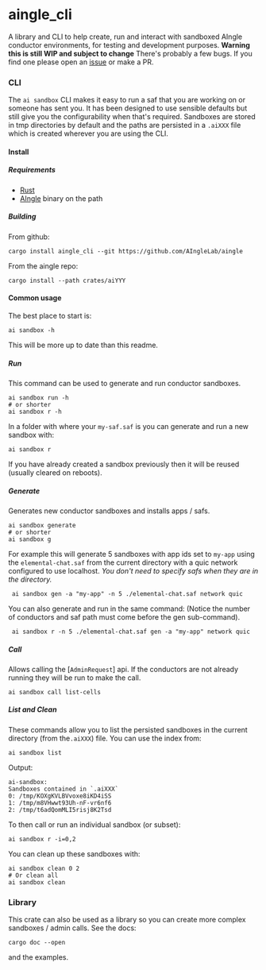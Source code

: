 # aingle_cli

A library and CLI to help create, run and interact with sandboxed AIngle conductor environments,
for testing and development purposes.
**Warning this is still WIP and subject to change**
There's probably a few bugs. If you find one please open an [issue](https://github.com/AIngleLab/aingle/issues)
or make a PR.

### CLI
The `ai sandbox` CLI makes it easy to run a saf that you are working on
or someone has sent you.
It has been designed to use sensible defaults but still give you
the configurability when that's required.
Sandboxes are stored in tmp directories by default and the paths are
persisted in a `.aiXXX` file which is created wherever you are using
the CLI.
#### Install
##### Requirements
- [Rust](https://rustup.rs/)
- [AIngle](https://github.com/AIngleLab/aingle) binary on the path
##### Building
From github:
```shell
cargo install aingle_cli --git https://github.com/AIngleLab/aingle
```
From the aingle repo:
```shell
cargo install --path crates/aiYYY
```
#### Common usage
The best place to start is:
```shell
ai sandbox -h
```
This will be more up to date than this readme.
##### Run
This command can be used to generate and run conductor sandboxes.
```shell
ai sandbox run -h
# or shorter
ai sandbox r -h
```
 In a folder with where your `my-saf.saf` is you can generate and run
 a new sandbox with:
```shell
ai sandbox r
```
If you have already created a sandbox previously then it will be reused
(usually cleared on reboots).
##### Generate
Generates new conductor sandboxes and installs apps / safs.
```shell
ai sandbox generate
# or shorter
ai sandbox g
```
For example this will generate 5 sandboxes with app ids set to `my-app`
using the `elemental-chat.saf` from the current directory with a quic
network configured to use localhost.
_You don't need to specify safs when they are in the directory._
```shell
 ai sandbox gen -a "my-app" -n 5 ./elemental-chat.saf network quic
```
You can also generate and run in the same command:
(Notice the number of conductors and saf path must come before the gen sub-command).
```shell
 ai sandbox r -n 5 ./elemental-chat.saf gen -a "my-app" network quic
```
##### Call
Allows calling the [`AdminRequest`] api.
If the conductors are not already running they
will be run to make the call.

```shell
ai sandbox call list-cells
```
##### List and Clean
These commands allow you to list the persisted sandboxes
in the current directory (from the`.aiXXX`) file.
You can use the index from:
```shell
ai sandbox list
```
Output:
```shell
ai-sandbox:
Sandboxes contained in `.aiXXX`
0: /tmp/KOXgKVLBVvoxe8iKD4iSS
1: /tmp/m8VHwwt93Uh-nF-vr6nf6
2: /tmp/t6adQomMLI5risj8K2Tsd
```
To then call or run an individual sandbox (or subset):

```shell
ai sandbox r -i=0,2
```
You can clean up these sandboxes with:
```shell
ai sandbox clean 0 2
# Or clean all
ai sandbox clean
```
### Library
This crate can also be used as a library so you can create more
complex sandboxes / admin calls.
See the docs:
```shell
cargo doc --open
```
and the examples.

